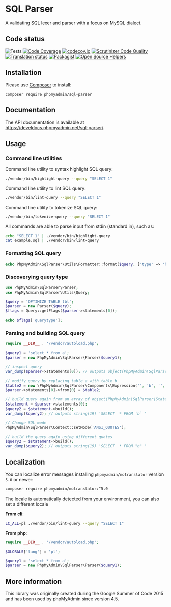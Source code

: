 # SQL Parser

A validating SQL lexer and parser with a focus on MySQL dialect.

## Code status

![Tests](https://github.com/phpmyadmin/sql-parser/workflows/Run%20tests/badge.svg?branch=master)
[![Code Coverage](https://scrutinizer-ci.com/g/phpmyadmin/sql-parser/badges/coverage.png?b=master)](https://scrutinizer-ci.com/g/phpmyadmin/sql-parser/?branch=master)
[![codecov.io](https://codecov.io/github/phpmyadmin/sql-parser/coverage.svg?branch=master)](https://codecov.io/github/phpmyadmin/sql-parser?branch=master)
[![Scrutinizer Code Quality](https://scrutinizer-ci.com/g/phpmyadmin/sql-parser/badges/quality-score.png?b=master)](https://scrutinizer-ci.com/g/phpmyadmin/sql-parser/?branch=master)
[![Translation status](https://hosted.weblate.org/widgets/phpmyadmin/-/svg-badge.svg)](https://hosted.weblate.org/engage/phpmyadmin/?utm_source=widget)
[![Packagist](https://img.shields.io/packagist/dt/phpmyadmin/sql-parser.svg)](https://packagist.org/packages/phpmyadmin/sql-parser)
[![Open Source Helpers](https://www.codetriage.com/phpmyadmin/sql-parser/badges/users.svg)](https://www.codetriage.com/phpmyadmin/sql-parser)

## Installation

Please use [Composer][1] to install:

```sh
composer require phpmyadmin/sql-parser
```

## Documentation

The API documentation is available at 
<https://develdocs.phpmyadmin.net/sql-parser/>.

## Usage

### Command line utilities

Command line utility to syntax highlight SQL query:

```sh
./vendor/bin/highlight-query --query "SELECT 1"
```

Command line utility to lint SQL query:

```sh
./vendor/bin/lint-query --query "SELECT 1"
```

Command line utility to tokenize SQL query:

```sh
./vendor/bin/tokenize-query --query "SELECT 1"
```

All commands are able to parse input from stdin (standard in), such as:

```sh
echo "SELECT 1" | ./vendor/bin/highlight-query
cat example.sql | ./vendor/bin/lint-query
```

### Formatting SQL query

```php
echo PhpMyAdmin\SqlParser\Utils\Formatter::format($query, ['type' => 'html']);
```

### Discoverying query type

```php
use PhpMyAdmin\SqlParser\Parser;
use PhpMyAdmin\SqlParser\Utils\Query;

$query = 'OPTIMIZE TABLE tbl';
$parser = new Parser($query);
$flags = Query::getFlags($parser->statements[0]);

echo $flags['querytype'];
```

### Parsing and building SQL query

```php
require __DIR__ . '/vendor/autoload.php';

$query1 = 'select * from a';
$parser = new PhpMyAdmin\SqlParser\Parser($query1);

// inspect query
var_dump($parser->statements[0]); // outputs object(PhpMyAdmin\SqlParser\Statements\SelectStatement)

// modify query by replacing table a with table b
$table2 = new \PhpMyAdmin\SqlParser\Components\Expression('', 'b', '', '');
$parser->statements[0]->from[0] = $table2;

// build query again from an array of object(PhpMyAdmin\SqlParser\Statements\SelectStatement) to a string
$statement = $parser->statements[0];
$query2 = $statement->build();
var_dump($query2); // outputs string(19) 'SELECT  * FROM `b` '

// Change SQL mode
PhpMyAdmin\SqlParser\Context::setMode('ANSI_QUOTES');

// build the query again using different quotes
$query2 = $statement->build();
var_dump($query2); // outputs string(19) 'SELECT  * FROM "b" '
```

## Localization

You can localize error messages installing `phpmyadmin/motranslator` version `5.0` or newer:

```sh
composer require phpmyadmin/motranslator:^5.0
```

The locale is automatically detected from your environment, you can also set a different locale

**From cli**:

```sh
LC_ALL=pl ./vendor/bin/lint-query --query "SELECT 1"
```

**From php**:

```php
require __DIR__ . '/vendor/autoload.php';

$GLOBALS['lang'] = 'pl';

$query1 = 'select * from a';
$parser = new PhpMyAdmin\SqlParser\Parser($query1);
```

## More information

This library was originally created during the Google Summer of Code 2015 and has been used by phpMyAdmin since version 4.5.

[1]:https://getcomposer.org/
